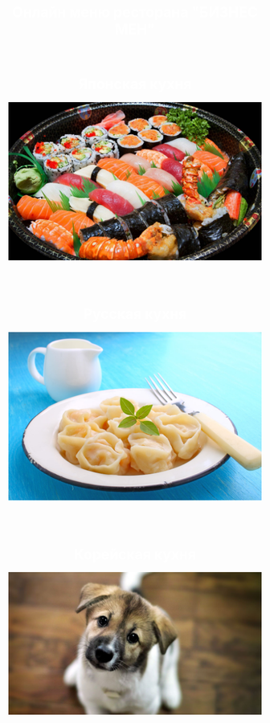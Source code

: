 
<HTML>

<HEAD>

<meta charset="utf-8">

</HEAD>

<BODY>

 <title>БИЗНЕС МЕН</title>

<script type="text/javascript">

name='Мы используем файлы сookie для того, чтобы предоставить вам больше возможностей при использовании сайтa';

alert(name); 

</script>

<h1 align="center"> Онлайн меню ресторана "БИЗНЕС МЕН"</h1>

<br>



<h1 align="center"> Японская кухня</h1>

<a href="susi.html"><p align="center"><img src="sushi.jpg" alt="Японская кухня"></p></a>

<br><br>



<h1 align="center"> Русская кухня</h1>

<a href="pelmetosi.html"><p align="center"><img src="pelmetosi.jpg" alt="Русская кухня"></p></a>

<br><br>



<h1 align="center">Корейская кухня</h1>

<a href="sobaka.html"><p align="center"><img src="sobaka.jpg" alt="Корейская кухня"></p></a>



<br><br>

<body background="qwe.jpg">

<body text="WHITE">

</BODY>	
